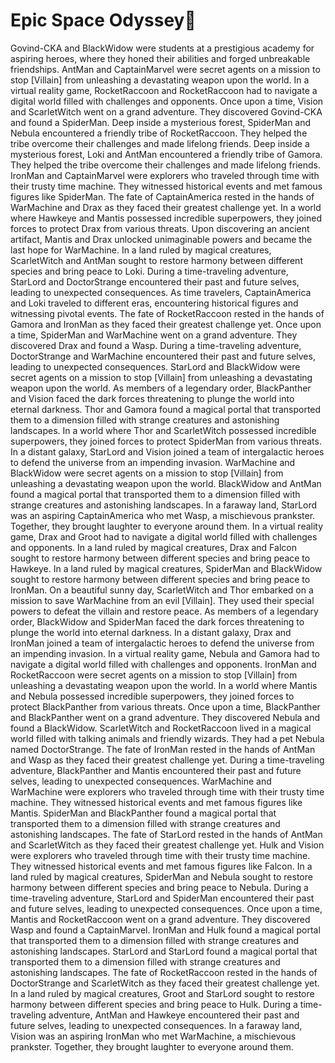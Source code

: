 # Epic Space Odyssey:pizza:

Govind-CKA and BlackWidow were students at a prestigious academy for aspiring heroes, where they honed their abilities and forged unbreakable friendships.
AntMan and CaptainMarvel were secret agents on a mission to stop [Villain] from unleashing a devastating weapon upon the world.
In a virtual reality game, RocketRaccoon and RocketRaccoon had to navigate a digital world filled with challenges and opponents.
Once upon a time, Vision and ScarletWitch went on a grand adventure. They discovered Govind-CKA and found a SpiderMan.
Deep inside a mysterious forest, SpiderMan and Nebula encountered a friendly tribe of RocketRaccoon. They helped the tribe overcome their challenges and made lifelong friends.
Deep inside a mysterious forest, Loki and AntMan encountered a friendly tribe of Gamora. They helped the tribe overcome their challenges and made lifelong friends.
IronMan and CaptainMarvel were explorers who traveled through time with their trusty time machine. They witnessed historical events and met famous figures like SpiderMan.
The fate of CaptainAmerica rested in the hands of WarMachine and Drax as they faced their greatest challenge yet.
In a world where Hawkeye and Mantis possessed incredible superpowers, they joined forces to protect Drax from various threats.
Upon discovering an ancient artifact, Mantis and Drax unlocked unimaginable powers and became the last hope for WarMachine.
In a land ruled by magical creatures, ScarletWitch and AntMan sought to restore harmony between different species and bring peace to Loki.
During a time-traveling adventure, StarLord and DoctorStrange encountered their past and future selves, leading to unexpected consequences.
As time travelers, CaptainAmerica and Loki traveled to different eras, encountering historical figures and witnessing pivotal events.
The fate of RocketRaccoon rested in the hands of Gamora and IronMan as they faced their greatest challenge yet.
Once upon a time, SpiderMan and WarMachine went on a grand adventure. They discovered Drax and found a Wasp.
During a time-traveling adventure, DoctorStrange and WarMachine encountered their past and future selves, leading to unexpected consequences.
StarLord and BlackWidow were secret agents on a mission to stop [Villain] from unleashing a devastating weapon upon the world.
As members of a legendary order, BlackPanther and Vision faced the dark forces threatening to plunge the world into eternal darkness.
Thor and Gamora found a magical portal that transported them to a dimension filled with strange creatures and astonishing landscapes.
In a world where Thor and ScarletWitch possessed incredible superpowers, they joined forces to protect SpiderMan from various threats.
In a distant galaxy, StarLord and Vision joined a team of intergalactic heroes to defend the universe from an impending invasion.
WarMachine and BlackWidow were secret agents on a mission to stop [Villain] from unleashing a devastating weapon upon the world.
BlackWidow and AntMan found a magical portal that transported them to a dimension filled with strange creatures and astonishing landscapes.
In a faraway land, StarLord was an aspiring CaptainAmerica who met Wasp, a mischievous prankster. Together, they brought laughter to everyone around them.
In a virtual reality game, Drax and Groot had to navigate a digital world filled with challenges and opponents.
In a land ruled by magical creatures, Drax and Falcon sought to restore harmony between different species and bring peace to Hawkeye.
In a land ruled by magical creatures, SpiderMan and BlackWidow sought to restore harmony between different species and bring peace to IronMan.
On a beautiful sunny day, ScarletWitch and Thor embarked on a mission to save WarMachine from an evil [Villain]. They used their special powers to defeat the villain and restore peace.
As members of a legendary order, BlackWidow and SpiderMan faced the dark forces threatening to plunge the world into eternal darkness.
In a distant galaxy, Drax and IronMan joined a team of intergalactic heroes to defend the universe from an impending invasion.
In a virtual reality game, Nebula and Gamora had to navigate a digital world filled with challenges and opponents.
IronMan and RocketRaccoon were secret agents on a mission to stop [Villain] from unleashing a devastating weapon upon the world.
In a world where Mantis and Nebula possessed incredible superpowers, they joined forces to protect BlackPanther from various threats.
Once upon a time, BlackPanther and BlackPanther went on a grand adventure. They discovered Nebula and found a BlackWidow.
ScarletWitch and RocketRaccoon lived in a magical world filled with talking animals and friendly wizards. They had a pet Nebula named DoctorStrange.
The fate of IronMan rested in the hands of AntMan and Wasp as they faced their greatest challenge yet.
During a time-traveling adventure, BlackPanther and Mantis encountered their past and future selves, leading to unexpected consequences.
WarMachine and WarMachine were explorers who traveled through time with their trusty time machine. They witnessed historical events and met famous figures like Mantis.
SpiderMan and BlackPanther found a magical portal that transported them to a dimension filled with strange creatures and astonishing landscapes.
The fate of StarLord rested in the hands of AntMan and ScarletWitch as they faced their greatest challenge yet.
Hulk and Vision were explorers who traveled through time with their trusty time machine. They witnessed historical events and met famous figures like Falcon.
In a land ruled by magical creatures, SpiderMan and Nebula sought to restore harmony between different species and bring peace to Nebula.
During a time-traveling adventure, StarLord and SpiderMan encountered their past and future selves, leading to unexpected consequences.
Once upon a time, Mantis and RocketRaccoon went on a grand adventure. They discovered Wasp and found a CaptainMarvel.
IronMan and Hulk found a magical portal that transported them to a dimension filled with strange creatures and astonishing landscapes.
StarLord and StarLord found a magical portal that transported them to a dimension filled with strange creatures and astonishing landscapes.
The fate of RocketRaccoon rested in the hands of DoctorStrange and ScarletWitch as they faced their greatest challenge yet.
In a land ruled by magical creatures, Groot and StarLord sought to restore harmony between different species and bring peace to Hulk.
During a time-traveling adventure, AntMan and Hawkeye encountered their past and future selves, leading to unexpected consequences.
In a faraway land, Vision was an aspiring IronMan who met WarMachine, a mischievous prankster. Together, they brought laughter to everyone around them.